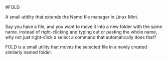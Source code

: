 #FOLD

A small utitlity that extends the Nemo file manager in Linux Mint. 

Say you have a file, and you want to move it into a new folder with the same name. Instead of right-clicking and typing out or pasting the whole name, why not just right-click a select a command that automatically does that?

FOLD is a small utility that moves the selected file in a newly created similarly named folder.
